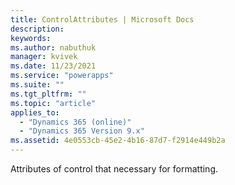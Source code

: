 ```yaml
---
title: ControlAttributes | Microsoft Docs
description:
keywords:
ms.author: nabuthuk
manager: kvivek
ms.date: 11/23/2021
ms.service: "powerapps"
ms.suite: ""
ms.tgt_pltfrm: ""
ms.topic: "article"
applies_to:
  - "Dynamics 365 (online)"
  - "Dynamics 365 Version 9.x"
ms.assetid: 4e0553cb-45e2-4b16-87d7-f2914e449b2a
---
```


Attributes of control that necessary for formatting.
